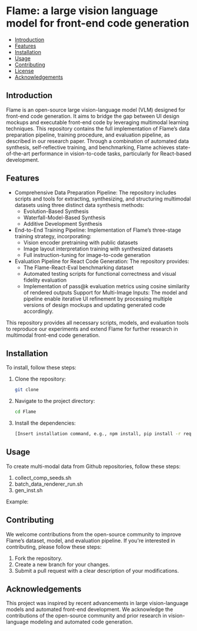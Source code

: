 # Flame: a large vision language model for front-end code generation

- [Introduction](#introduction)
- [Features](#features)
- [Installation](#installation)
- [Usage](#usage)
- [Contributing](#contributing)
- [License](#license)
- [Acknowledgements](#acknowledgements)

## Introduction
Flame is an open-source large vision-language model (VLM) designed for front-end code generation. It aims to bridge the gap between UI design mockups and executable front-end code by leveraging multimodal learning techniques. This repository contains the full implementation of Flame’s data preparation pipeline, training procedure, and evaluation pipeline, as described in our research paper. Through a combination of automated data synthesis, self-reflective training, and benchmarking, Flame achieves state-of-the-art performance in vision-to-code tasks, particularly for React-based development.

## Features
- Comprehensive Data Preparation Pipeline: The repository includes scripts and tools for extracting, synthesizing, and structuring multimodal datasets using three distinct data synthesis methods:
    - Evolution-Based Synthesis
    - Waterfall-Model-Based Synthesis
    - Additive Development Synthesis
- End-to-End Training Pipeline: Implementation of Flame’s three-stage training strategy, incorporating:
    - Vision encoder pretraining with public datasets
    - Image layout interpretation training with synthesized datasets
    - Full instruction-tuning for image-to-code generation
- Evaluation Pipeline for React Code Generation: The repository provides:
    - The Flame-React-Eval benchmarking dataset
    - Automated testing scripts for functional correctness and visual fidelity evaluation
    - Implementation of pass@k evaluation metrics using cosine similarity of rendered outputs
Support for Multi-Image Inputs: The model and pipeline enable iterative UI refinement by processing multiple versions of design mockups and updating generated code accordingly.

This repository provides all necessary scripts, models, and evaluation tools to reproduce our experiments and extend Flame for further research in multimodal front-end code generation.

## Installation
To install, follow these steps:

1. Clone the repository:
    ```sh
    git clone 
    ```
2. Navigate to the project directory:
    ```sh
    cd Flame
    ```
3. Install the dependencies:
    ```sh
    [Insert installation command, e.g., npm install, pip install -r requirements.txt]
    ```

## Usage
To create multi-modal data from Github repositories, follow these steps:

1. collect_comp_seeds.sh
2. batch_data_renderer_run.sh
3. gen_inst.sh

Example:


## Contributing
We welcome contributions from the open-source community to improve Flame’s dataset, model, and evaluation pipeline. If you're interested in contributing, please follow these steps:
1. Fork the repository.
2. Create a new branch for your changes.
3. Submit a pull request with a clear description of your modifications.

## Acknowledgements
This project was inspired by recent advancements in large vision-language models and automated front-end development. We acknowledge the contributions of the open-source community and prior research in vision-language modeling and automated code generation.
